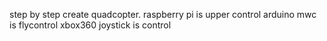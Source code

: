 step by step create quadcopter.
raspberry pi is upper control
arduino mwc is flycontrol
xbox360 joystick is control
